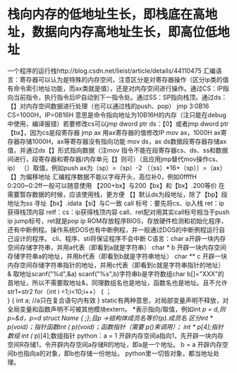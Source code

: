 #  栈向内存的低地址生长，即栈底在高地址，数据向内存高地址生长，即高位低地址
一个程序的运行栈http://blog.csdn.net/lieist/article/details/44110475
汇编语言：寄存器可以认为是特殊的内存空间，注意区分是对寄存器操作（区分ip类的值有命令索引地址功能，而ax类就是值），还是对内存空间进行操作。通过CS：IP指向当前指令，执行指令后IP自动到下一指令处。通过SS：SP指向栈顶。通过ds：【】对内存空间数据进行处理（也可以通过栈的push、pop）
	jmp 3:0B16 CS=1000H，IP=0B16H 意思是命令指向地址为10B16H的内存（注只能在debug中使用，编译报错）若要修改cs可以jmp dword ptr ds：【0】或者jmp dword ptr 【bx】，因为cs是段寄存器
	jmp ax  用ax寄存器的值修改IP
	mov ax，1000H ax寄存器存储1000H，ax等寄存器没有指向功能
	mov ds，ax  ds数据段寄存器存储ax值，并通过ds【】形式指向数据（注mov 指令不能在段寄存器cs、ds、ss和数据间进行，段寄存器和寄存器/内存单元【】则可）（且应用jmp替代mov操作cs、ip）
	（）取值，例如push ax为（sp）=（sp）-2  （（ss）*16+（sp））=（ax）
	【】为偏移地址
	汇编程序数据不能以字母开头，高位补0，例如0ffffH
	0:200~0:2ff一般可以随意使用
	【200+bx】与200【bx】和【bx】.200等价
	在需要暂存数据的时候，应该使用栈，更方便
	【】默认ds为段地址，除了【bp】段地址为ss
	寻址【bx】.idata【si】与C一致
	call 标号：要先将cs、ip入栈 ret：ip获得栈顶内容 retf：cs：ip获得栈顶内容 call、ret配对用其实call标号相当于push ip jump标号，ret就是pop ip
	ROM存放程序BIOS，存放硬件检测和初始化程序，还有中断例程。操作系统DOS也有中断例程，并一般通过DOS的中断例程运行自己设计的程序。
	cli、程序、sti将保证程序不会中断
C语言：char a开辟一块内存空间存储字符串，并用a代表（即看到a就是字符串）
	char * b 开辟一块内存空间存储字符串a的地址，并用b代表（即看到b就是字符串地址）
	char ** c 开辟一块内存空间存储字符串指针的地址，并用c代表（即看到c就是字符串指针的地址）
	& 取地址scanf("%d",&a)  scanf("%s",b)字符串b是字符数组char b[]="XXX"的首地址，所以不需要取地址&，同理数组名也是地址，函数名也是地址。且不允许str1=str2
	for（int i =1;i<10;i++）
	{
	；	
	}
	{
	int a;  //a只在复合语句内有效
	}
	static有两种意思，对局部变量声明不释放，对全局变量和函数声明不可被其他模块extern。
	*表示指向/取值，例如int *p = d,则p=&d，*p=d
	struct Name
	{
	;};且p ->结构体成员名等价(*p).成员名
	区分int * p(void)；指针函数int (* p)(void)；函数指针（需要* p()来调用）；  int * p[4];指针数组   int (* p)[4];数组指针
python：a = 1 开辟内存空间a指向1，先开辟一块内存空间R存储1，令开辟内存空间a存储R的地址，即a是一个地址。
	b = a 开辟内存空间b也指向a的对象，即b也存储一份地址。
	python里一切皆对象，都当地址处理。
